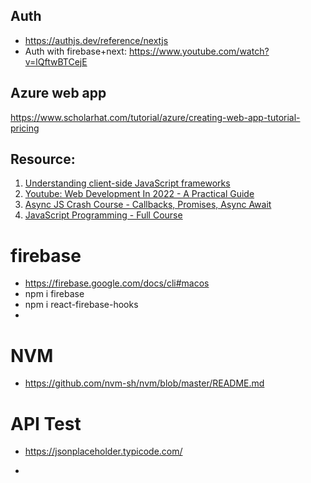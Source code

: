 ## Auth  
- https://authjs.dev/reference/nextjs
- Auth with firebase+next: https://www.youtube.com/watch?v=lQftwBTCejE

## 


## Azure web app
https://www.scholarhat.com/tutorial/azure/creating-web-app-tutorial-pricing

## Resource: 

1. [Understanding client-side JavaScript frameworks](https://developer.mozilla.org/en-US/docs/Learn/Tools_and_testing/Client-side_JavaScript_frameworks)
2. [Youtube: Web Development In 2022 - A Practical Guide](https://www.youtube.com/watch?v=EqzUcMzfV1w)
3. [Async JS Crash Course - Callbacks, Promises, Async Await](https://www.youtube.com/watch?v=PoRJizFvM7s&t=640s)
4. [JavaScript Programming - Full Course](https://www.youtube.com/watch?v=jS4aFq5-91M)

# firebase   
- https://firebase.google.com/docs/cli#macos
- npm i firebase  
- npm i react-firebase-hooks
- 
# NVM   
- https://github.com/nvm-sh/nvm/blob/master/README.md

# API Test  
- https://jsonplaceholder.typicode.com/  

- 

